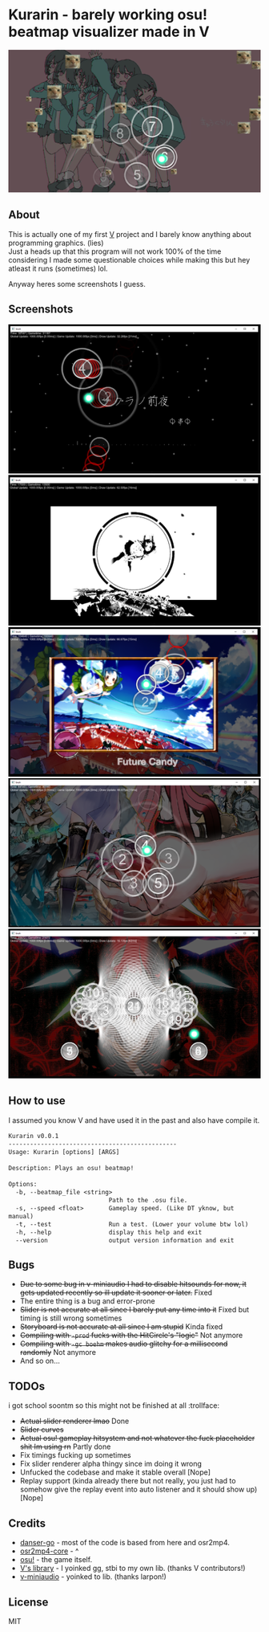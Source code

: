 # Kurarin - barely working osu! beatmap visualizer made in V

![logo](assets/screenshots/logo.png)

## About

This is actually one of my first [V](https://vlang.io) project and I barely know anything about programming graphics. (lies) <br/>
Just a heads up that this program will not work 100% of the time considering I made some questionable choices while making this but hey atleast it runs (sometimes) lol.

Anyway heres some screenshots I guess.

## Screenshots

![1](assets/screenshots/1.png)
![2](assets/screenshots/3.png)
![3](assets/screenshots/5.png)
![4](assets/screenshots/6.png)
![5](assets/screenshots/7.png)

## How to use

I assumed you know V and have used it in the past and also have compile it. <br/>

```none
Kurarin v0.0.1
-----------------------------------------------
Usage: Kurarin [options] [ARGS]

Description: Plays an osu! beatmap!

Options:
  -b, --beatmap_file <string>
                            Path to the .osu file.
  -s, --speed <float>       Gameplay speed. (Like DT yknow, but manual)
  -t, --test                Run a test. (Lower your volume btw lol)
  -h, --help                display this help and exit
  --version                 output version information and exit
```



## Bugs

* ~~Due to some bug in v-miniaudio I had to disable hitsounds for now, it gets updated recently so ill update it sooner or later.~~ Fixed
* The entire thing is a bug and error-prone
* ~~Slider is not accurate at all since I barely put any time into it~~ Fixed but timing is still wrong sometimes
* ~~Storyboard is not accurate at all since I am stupid~~ Kinda fixed
* ~~Compiling with `-prod` fucks with the HitCircle's "logic"~~ Not anymore
* ~~Compiling with `-gc boehm` makes audio glitchy for a millisecond randomly~~ Not anymore
* And so on...

## TODOs

i got school soontm so this might not be finished at all :trollface:

* ~~Actual slider renderer lmao~~ Done
* ~~Slider curves~~
* ~~Actual osu! gameplay hitsystem and not whatever the fuck placeholder shit Im using rn~~ Partly done
* Fix timings fucking up sometimes
* Fix slider renderer alpha thingy since im doing it wrong
* Unfucked the codebase and make it stable overall [Nope]
* Replay support (kinda already there but not really, you just had to somehow give the replay event into auto listener and it should show up) [Nope]

## Credits

* [danser-go](https://github.com/Wieku/danser-go) - most of the code is based from here and osr2mp4.
* [osr2mp4-core](https://github.com/uyitroa/osr2mp4-core) - ^
* [osu!](https://osu.ppy.sh/home) - the game itself.
* [V's library](https://github.com/vlang/v/vlib) - I yoinked gg, stbi to my own lib. (thanks V contributors!)
* [v-miniaudio](https://github.com/Larpon/v-miniaudio) - yoinked to lib. (thanks larpon!)
## License

MIT
